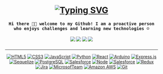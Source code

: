 <h1 align="center"><a href="https://git.io/typing-svg"><img src="https://readme-typing-svg.herokuapp.com?font=Fira+Code&weight=450&size=40&pause=1000&color=A7F7BC&center=true&vCenter=true&width=700&height=70&lines=Hi!+Im+Ceci%F0%9F%91%A9%F0%9F%8F%BD%E2%80%8D%F0%9F%92%BB;I'm+Sofware+Developer%F0%9F%92%BB" alt="Typing SVG" /></a></h1>

<h4 align="center"><samp> Hi there 👋🏽 welcome to my Github! I am a proactive person who enjoys challenges and learning new technologies ☺ </samp></h4>

<!-- Social Media -->

<h5 align="center">
  <a target="_blank" href="https://www.linkedin.com/in/ceciliacuello"><img src="https://img.shields.io/badge/-LinkedIn-0077B5?style=for-the-badge&logo=Linkedin&logoColor=white"></img></a>
<a target="_blank" href="mailto:cecicuellorandb@hotmail.com"><img src="https://img.shields.io/badge/-Gmail-D14836?style=for-the-badge&logo=Gmail&logoColor=white"></img></a>
<a target="_blank" href=""https://instagram.com/cecirandb"><img src="https://img.shields.io/badge/-Instagram-C13584?style=for-the-badge&logo=Instagram&logoColor=white"></img></a>
<a target="_blank" href="https://twitter.com/cecirandb"><img src="https://img.shields.io/badge/-Twitter-1DA1F2?style=for-the-badge&logo=Twitter&logoColor=white"></img></a>
</h5>

---

<!-- Software -->

<p align="center">
        <a href="https://github.com/ShahriarShafin?tab=repositories" target="_blank"><img alt="HTML5"
           src="https://img.shields.io/badge/-HTML5-E34F26?style=flat-square&logo=HTML5&logoColor=white"></a>
        <a href="https://github.com/ShahriarShafin?tab=repositories" target="_blank"><img alt="CSS3"
           src="https://img.shields.io/badge/-CSS3-1572B6?style=flat-square&logo=CSS3&logoColor=white"></a>
        <a href="https://github.com/ShahriarShafin?tab=repositories" target="_blank"><img alt="JavaScript"
           src="https://img.shields.io/badge/-JavaScript-F7DF1E?style=flat-square&logo=JavaScript&logoColor=white"></a>
        <a href="https://github.com/ShahriarShafin?tab=repositories" target="_blank"><img alt="Python"
           src="https://img.shields.io/badge/-Python-3776AB?style=flat-square&logo=Python&logoColor=white"></a>
        <a href="https://github.com/ShahriarShafin?tab=repositories" target="_blank"><img alt="React"
           src="https://img.shields.io/badge/-React.js-9b3675?style=flat-square&logo=React&logoColor=white"></a>
        <a href="https://github.com/ShahriarShafin?tab=repositories" target="_blank"><img alt="Arduino"
           src="https://img.shields.io/badge/-Arduino-00979D?style=flat-square&logo=Arduino&logoColor=white"></a>
        <a href="https://github.com/ShahriarShafin?tab=repositories" target="_blank"><img alt="Express.js"
           src="https://img.shields.io/badge/-Express.js-303030?style=flat-square&logo=Express&logoColor=white"></a>
        <a href="https://github.com/ShahriarShafin?tab=repositories" target="_blank"><img alt="Sequelize"
           src="https://img.shields.io/badge/-Sequelize-487DB2?style=flat-square&logo=Sequelize&logoColor=white"></a>
        <a href="https://github.com/ShahriarShafin?tab=repositories" target="_blank"><img alt="PostgreSQL"
           src="https://img.shields.io/badge/-PostgreSQL-336791?style=flat-square&logo=PostgreSQL&logoColor=white"></a>
        <a href="https://github.com/ShahriarShafin?tab=repositories" target="_blank"><img alt="Salesforce"
           src="https://img.shields.io/badge/-Salesforce-1798c1?style=flat-square&logo=Salesforce&logoColor=white"></a>
        <a href="https://github.com/ShahriarShafin?tab=repositories" target="_blank"><img alt="Node"
           src="https://img.shields.io/badge/-Node.js-44883e?style=flat-square&logo=Node.js&logoColor=white"></a>
        <a href="https://github.com/ShahriarShafin?tab=repositories" target="_blank"><img alt="Salesforce"
           src="https://img.shields.io/badge/-SOQL Apex-1798c1?style=flat-square&logo=Salesforce&logoColor=white"></a>
        <a href="https://github.com/ShahriarShafin?tab=repositories" target="_blank"><img alt="Redux"
           src="https://img.shields.io/badge/-Redux-764abc?style=flat-square&logo=Redux&logoColor=white"></a>
        <a href="https://github.com/ShahriarShafin?tab=repositories" target="_blank"><img alt="Jira"
           src="https://img.shields.io/badge/-Jira-0052CC?style=flat-square&logo=Jira&logoColor=white"></a>
        <a href="https://github.com/ShahriarShafin?tab=repositories" target="_blank"><img alt="MicrosofTeam"
           src="https://img.shields.io/badge/-Microsoft Teams-505AC9?style=flat-square&logo=MicrosoftTeams&logoColor=white"></a>
        <a href="https://github.com/ShahriarShafin?tab=repositories" target="_blank"><img alt="Amazon AWS"
           src="https://img.shields.io/badge/-AWS-FF9900?style=flat-square&logo=AmazonAWS&logoColor=white"></a>
        <a href="https://github.com/ShahriarShafin?tab=repositories" target="_blank"><img alt="Git"
           src="https://img.shields.io/badge/-Git-F1502F?style=flat-square&logo=Git&logoColor=white"></a>
</p>
